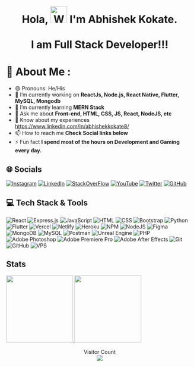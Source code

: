 <h1 align="center"> Hola, <img src="https://raw.githubusercontent.com/nixin72/nixin72/master/wave.gif" 
         alt="Waving hand animated gif"
         height="45"
         width="45" /> I'm Abhishek Kokate. <br><br> I am Full Stack Developer!!!</h1>

<!--
**abhishekkokate/abhishekkokate** is a ✨ _special_ ✨ repository because its `README.md` (this file) appears on your GitHub profile.

Here are some ideas to get you started:-->

# 💫 About Me :

- 😄 Pronouns: He/His
- 🔭 I’m currently working on **ReactJs, Node.js, React Native, Flutter, MySQL, Mongodb**
- 🌱 I’m currently learning **MERN Stack**
- 💬 Ask me about **Front-end, HTML, CSS, JS, React, NodeJS, etc**
- 📄 Know about my experiences https://www.linkedin.com/in/abhishekkokate8/
- 📫 How to reach me **Check Social links below**
- ⚡ Fun fact **I spend most of the hours on Development and Gaming every day.**

<!-- - 👯 I’m looking to collaborate on open source projects, to collaborate on [Youtube](https://youtube.com/channel/UCa_5oZ0FerWsOU-ZuNc-nyg).
- 🤔 I’m looking for help with MERN Stack. -->

## 🌐 Socials

[![Instagram](https://img.shields.io/badge/Instagram-E4405F?style=for-the-badge&logo=instagram&logoColor=white)](https://www.instagram.com/i_m_a_b_h_i_8/) [![LinkedIn](https://img.shields.io/badge/LinkedIn-0077B5?style=for-the-badge&logo=server&logoColor=white)](https://www.linkedin.com/in/abhishekkokate8/) [![StackOverFlow](https://img.shields.io/stackexchange/stackoverflow/r/17349359?color=F58025&label=StackOverFlow&logo=stackoverflow&logoColor=F58025&style=for-the-badge)](https://stackoverflow.com/users/17349359/darkforest) <!-- [![Medium](https://img.shields.io/badge/Medium-12100E?style=for-the-badge&logo=medium&logoColor=white)](https://medium.com/@imthepk) [![Reddit](https://img.shields.io/badge/Reddit-FF4500?style=for-the-badge&logo=reddit&logoColor=white)](https://reddit.com/user/imthepk) --> [![YouTube](https://img.shields.io/youtube/channel/subscribers/UC7i_40lEUMDVq2GFmlU6kwQ?color=red&label=Youtube&logo=youtube&logoColor=white&style=for-the-badge)](https://www.youtube.com/channel/UC7i_40lEUMDVq2GFmlU6kwQ) [![Twitter](https://img.shields.io/twitter/follow/abhishek_kokate?logo=Twitter&style=for-the-badge)](https://twitter.com/I_m_Abhi_8) [![GitHub](https://img.shields.io/github/followers/abhishekkokate?color=181717&label=Github&logo=Github&style=for-the-badge)](https://github.com/abhishekkokate) 

<!-- ## Trophies


<p align="left"> <a href="https://github.com/ryo-ma/github-profile-trophy"><img src="https://github-profile-trophy.vercel.app/?username=abhishekkokate" alt="abhishekkokate" /></a> </p> -->

## 💻 Tech Stack & Tools

![React](https://img.shields.io/badge/react-%2320232a.svg?style=for-the-badge&logo=react&logoColor=%2361DAFB) ![Express.js](https://img.shields.io/badge/express.js-%23404d59.svg?style=for-the-badge&logo=express&logoColor=%2361DAFB) ![JavaScript](https://img.shields.io/badge/javascript-%23323330.svg?style=for-the-badge&logo=javascript&logoColor=%23F7DF1E) ![HTML](https://img.shields.io/badge/HTML-E34F26?style=for-the-badge&logo=html5&logoColor=fff) ![CSS](https://img.shields.io/badge/CSS-1572B6?style=for-the-badge&logo=CSS3&logoColor=fff) ![Bootstrap](https://img.shields.io/badge/BootStrap-7952B3?style=for-the-badge&logo=bootstrap&logoColor=fff) ![Python](https://img.shields.io/badge/python-3670A0?style=for-the-badge&logo=python&logoColor=ffdd54)  <!-- ![Firebase](https://img.shields.io/badge/firebase-%23039BE5.svg?style=for-the-badge&logo=firebase) --> ![Flutter](https://img.shields.io/badge/Flutter-%2302569B.svg?style=for-the-badge&logo=Flutter&logoColor=white) ![Vercel](https://img.shields.io/badge/vercel-%23000000.svg?style=for-the-badge&logo=vercel&logoColor=white) ![Netlify](https://img.shields.io/badge/netlify-%23000000.svg?style=for-the-badge&logo=netlify&logoColor=#00C7B7) ![Heroku](https://img.shields.io/badge/heroku-%23430098.svg?style=for-the-badge&logo=heroku&logoColor=white) <!-- ![Django](https://img.shields.io/badge/django-%23092E20.svg?style=for-the-badge&logo=django&logoColor=white) ![DjangoREST](https://img.shields.io/badge/DJANGO-REST-ff1709?style=for-the-badge&logo=django&logoColor=white&color=ff1709&labelColor=gray)  --> ![NPM](https://img.shields.io/badge/NPM-%23000000.svg?style=for-the-badge&logo=npm&logoColor=white) ![NodeJS](https://img.shields.io/badge/node.js-6DA55F?style=for-the-badge&logo=node.js&logoColor=white) ![Figma](https://img.shields.io/badge/figma-%23F24E1E.svg?style=for-the-badge&logo=figma&logoColor=white) <!-- ![Gradle](https://img.shields.io/badge/Gradle-02303A.svg?style=for-the-badge&logo=Gradle&logoColor=white) ![Notion](https://img.shields.io/badge/Notion-%23000000.svg?style=for-the-badge&logo=notion&logoColor=white) ![Redux](https://img.shields.io/badge/redux-%23593d88.svg?style=for-the-badge&logo=redux&logoColor=white) ![Gatsby](https://img.shields.io/badge/Gatsby-%23663399.svg?style=for-the-badge&logo=gatsby&logoColor=white)  --> ![MongoDB](https://img.shields.io/badge/MongoDB-%234ea94b.svg?style=for-the-badge&logo=mongodb&logoColor=white) ![MySQL](https://img.shields.io/badge/mysql-%2300f.svg?style=for-the-badge&logo=mysql&logoColor=white) ![Postman](https://img.shields.io/badge/Postman-FF6C37?style=for-the-badge&logo=postman&logoColor=white) ![Unreal Engine](https://img.shields.io/badge/UnrealEngine4-3670A0?style=for-the-badge&logo=unrealengine&logoColor=ffdd54) ![PHP](https://img.shields.io/badge/PHP-777BB4?style=for-the-badge&logo=php&logoColor=fff)![Adobe Photoshop](https://img.shields.io/badge/Adobe-Photoshop-31A8FF?style=for-the-badge&logo=adobephotoshop&logoColor=31A8FF) ![Adobe Premiere Pro](https://img.shields.io/badge/Adobe-PremierePro-9999FF?style=for-the-badge&logo=adobepremierepro&logoColor=9999FF) ![Adobe After Effects](https://img.shields.io/badge/Adobe-AfterEffects-9999FF?style=for-the-badge&logo=adobeaftereffects&logoColor=9999FF) ![Git](https://img.shields.io/badge/Git-F05032?style=for-the-badge&logo=git&logoColor=fff) ![GitHub](https://img.shields.io/badge/GitHub-181717?style=for-the-badge&logo=github&logoColor=fff) ![VPS](https://img.shields.io/badge/VPS-FCC624?style=for-the-badge&logo=linux&logoColor=000)

## Stats

<p>
<!-- <a href="https://github.com/abhishekkokate">
 <img align="center" src="https://github-readme-stats.vercel.app/api?username=abhishekkokate&&show_icons=true&title_color=ffffff&icon_color=bb2acf&text_color=daf7dc&bg_color=151515"/>
</a>
<a href="https://github.com/abhishekkokate">
  <img align="center" src="https://github-readme-stats.vercel.app/api/top-langs/?username=abhishekkokate&theme=dark&hide_langs_below=1" />
</a> -->
<a href="https://github.com/abhishekkokate">
  <img height="180em" src="https://github-readme-stats.vercel.app/api?username=abhishekkokate&theme=buefy&show_icons=true" />
  <img height="180em" src="https://github-readme-stats.vercel.app/api/top-langs/?username=abhishekkokate&theme=buefy&layout=compact" />
</a>
</p>

<p align="center"> 
  Visitor Count<br>
  <img src="https://profile-counter.glitch.me/abhishekkokate/count.svg" />
</p>

<!--
<h1 align="center">Hi 👋, I'm Premraj Zambre</h1>
<h3 align="center">A passionate Software Developer from India</h3>

<p align="left"> <img src="https://komarev.com/ghpvc/?username=a&label=Profile%20views&color=0e75b6&style=flat" alt="a" /> </p>

<p align="left"> <a href="https://github.com/ryo-ma/github-profile-trophy"><img src="https://github-profile-trophy.vercel.app/?username=a" alt="a" /></a> </p>

<p align="left"> <a href="https://twitter.com/a" target="blank"><img src="https://img.shields.io/twitter/follow/a?logo=twitter&style=for-the-badge" alt="a" /></a> </p>

- 🔭 I’m currently working on [a](a)

- 🌱 I’m currently learning **a**

- 👯 I’m looking to collaborate on [a](a)

- 🤝 I’m looking for help with [a](a)

- 👨‍💻 All of my projects are available at [a](a)

- 📝 I regularly write articles on [a](a)

- 💬 Ask me about **a**

- 📫 How to reach me **a**

- 📄 Know about my experiences [a](a)

- ⚡ Fun fact **a**

<h3 align="left">Connect with me:</h3>
<p align="left">
<a href="https://dev.to/a" target="blank"><img align="center" src="https://raw.githubusercontent.com/rahuldkjain/github-profile-readme-generator/master/src/images/icons/Social/devto.svg" alt="a" height="30" width="40" /></a>
<a href="https://twitter.com/a" target="blank"><img align="center" src="https://raw.githubusercontent.com/rahuldkjain/github-profile-readme-generator/master/src/images/icons/Social/twitter.svg" alt="a" height="30" width="40" /></a>
<a href="https://linkedin.com/in/a" target="blank"><img align="center" src="https://raw.githubusercontent.com/rahuldkjain/github-profile-readme-generator/master/src/images/icons/Social/linked-in-alt.svg" alt="a" height="30" width="40" /></a>
<a href="https://codesandbox.com/a" target="blank"><img align="center" src="https://raw.githubusercontent.com/rahuldkjain/github-profile-readme-generator/master/src/images/icons/Social/codesandbox.svg" alt="a" height="30" width="40" /></a>
<a href="https://kaggle.com/a" target="blank"><img align="center" src="https://raw.githubusercontent.com/rahuldkjain/github-profile-readme-generator/master/src/images/icons/Social/kaggle.svg" alt="a" height="30" width="40" /></a>
<a href="https://fb.com/a" target="blank"><img align="center" src="https://raw.githubusercontent.com/rahuldkjain/github-profile-readme-generator/master/src/images/icons/Social/facebook.svg" alt="a" height="30" width="40" /></a>
<a href="https://instagram.com/a" target="blank"><img align="center" src="https://raw.githubusercontent.com/rahuldkjain/github-profile-readme-generator/master/src/images/icons/Social/instagram.svg" alt="a" height="30" width="40" /></a>
<a href="https://medium.com/a" target="blank"><img align="center" src="https://raw.githubusercontent.com/rahuldkjain/github-profile-readme-generator/master/src/images/icons/Social/medium.svg" alt="a" height="30" width="40" /></a>
<a href="https://www.youtube.com/c/a" target="blank"><img align="center" src="https://raw.githubusercontent.com/rahuldkjain/github-profile-readme-generator/master/src/images/icons/Social/youtube.svg" alt="a" height="30" width="40" /></a>
<a href="https://www.codechef.com/users/a" target="blank"><img align="center" src="https://cdn.jsdelivr.net/npm/simple-icons@3.1.0/icons/codechef.svg" alt="a" height="30" width="40" /></a>
<a href="https://www.hackerrank.com/a" target="blank"><img align="center" src="https://raw.githubusercontent.com/rahuldkjain/github-profile-readme-generator/master/src/images/icons/Social/hackerrank.svg" alt="a" height="30" width="40" /></a>
<a href="https://www.leetcode.com/a" target="blank"><img align="center" src="https://raw.githubusercontent.com/rahuldkjain/github-profile-readme-generator/master/src/images/icons/Social/leet-code.svg" alt="a" height="30" width="40" /></a>
<a href="https://www.hackerearth.com/a" target="blank"><img align="center" src="https://raw.githubusercontent.com/rahuldkjain/github-profile-readme-generator/master/src/images/icons/Social/hackerearth.svg" alt="a" height="30" width="40" /></a>
<a href="https://auth.geeksforgeeks.org/user/a" target="blank"><img align="center" src="https://raw.githubusercontent.com/rahuldkjain/github-profile-readme-generator/master/src/images/icons/Social/geeks-for-geeks.svg" alt="a" height="30" width="40" /></a>
<a href="https://discord.gg/a" target="blank"><img align="center" src="https://raw.githubusercontent.com/rahuldkjain/github-profile-readme-generator/master/src/images/icons/Social/discord.svg" alt="a" height="30" width="40" /></a>
</p>

<h3 align="left">Languages and Tools:</h3>
<p align="left"> <a href="https://developer.android.com" target="_blank" rel="noreferrer"> <img src="https://raw.githubusercontent.com/devicons/devicon/master/icons/android/android-original-wordmark.svg" alt="android" width="40" height="40"/> </a> <a href="https://www.gnu.org/software/bash/" target="_blank" rel="noreferrer"> <img src="https://www.vectorlogo.zone/logos/gnu_bash/gnu_bash-icon.svg" alt="bash" width="40" height="40"/> </a> <a href="https://getbootstrap.com" target="_blank" rel="noreferrer"> <img src="https://raw.githubusercontent.com/devicons/devicon/master/icons/bootstrap/bootstrap-plain-wordmark.svg" alt="bootstrap" width="40" height="40"/> </a> <a href="https://www.cprogramming.com/" target="_blank" rel="noreferrer"> <img src="https://raw.githubusercontent.com/devicons/devicon/master/icons/c/c-original.svg" alt="c" width="40" height="40"/> </a> <a href="https://www.chartjs.org" target="_blank" rel="noreferrer"> <img src="https://www.chartjs.org/media/logo-title.svg" alt="chartjs" width="40" height="40"/> </a> <a href="https://www.w3schools.com/cpp/" target="_blank" rel="noreferrer"> <img src="https://raw.githubusercontent.com/devicons/devicon/master/icons/cplusplus/cplusplus-original.svg" alt="cplusplus" width="40" height="40"/> </a> <a href="https://www.w3schools.com/css/" target="_blank" rel="noreferrer"> <img src="https://raw.githubusercontent.com/devicons/devicon/master/icons/css3/css3-original-wordmark.svg" alt="css3" width="40" height="40"/> </a> <a href="https://dart.dev" target="_blank" rel="noreferrer"> <img src="https://www.vectorlogo.zone/logos/dartlang/dartlang-icon.svg" alt="dart" width="40" height="40"/> </a> <a href="https://www.djangoproject.com/" target="_blank" rel="noreferrer"> <img src="https://cdn.worldvectorlogo.com/logos/django.svg" alt="django" width="40" height="40"/> </a> <a href="https://expressjs.com" target="_blank" rel="noreferrer"> <img src="https://raw.githubusercontent.com/devicons/devicon/master/icons/express/express-original-wordmark.svg" alt="express" width="40" height="40"/> </a> <a href="https://firebase.google.com/" target="_blank" rel="noreferrer"> <img src="https://www.vectorlogo.zone/logos/firebase/firebase-icon.svg" alt="firebase" width="40" height="40"/> </a> <a href="https://flutter.dev" target="_blank" rel="noreferrer"> <img src="https://www.vectorlogo.zone/logos/flutterio/flutterio-icon.svg" alt="flutter" width="40" height="40"/> </a> <a href="https://www.gatsbyjs.com/" target="_blank" rel="noreferrer"> <img src="https://www.vectorlogo.zone/logos/gatsbyjs/gatsbyjs-icon.svg" alt="gatsby" width="40" height="40"/> </a> <a href="https://git-scm.com/" target="_blank" rel="noreferrer"> <img src="https://www.vectorlogo.zone/logos/git-scm/git-scm-icon.svg" alt="git" width="40" height="40"/> </a> <a href="https://heroku.com" target="_blank" rel="noreferrer"> <img src="https://www.vectorlogo.zone/logos/heroku/heroku-icon.svg" alt="heroku" width="40" height="40"/> </a> <a href="https://hive.apache.org/" target="_blank" rel="noreferrer"> <img src="https://www.vectorlogo.zone/logos/apache_hive/apache_hive-icon.svg" alt="hive" width="40" height="40"/> </a> <a href="https://www.w3.org/html/" target="_blank" rel="noreferrer"> <img src="https://raw.githubusercontent.com/devicons/devicon/master/icons/html5/html5-original-wordmark.svg" alt="html5" width="40" height="40"/> </a> <a href="https://www.java.com" target="_blank" rel="noreferrer"> <img src="https://raw.githubusercontent.com/devicons/devicon/master/icons/java/java-original.svg" alt="java" width="40" height="40"/> </a> <a href="https://developer.mozilla.org/en-US/docs/Web/JavaScript" target="_blank" rel="noreferrer"> <img src="https://raw.githubusercontent.com/devicons/devicon/master/icons/javascript/javascript-original.svg" alt="javascript" width="40" height="40"/> </a> <a href="https://www.linux.org/" target="_blank" rel="noreferrer"> <img src="https://raw.githubusercontent.com/devicons/devicon/master/icons/linux/linux-original.svg" alt="linux" width="40" height="40"/> </a> <a href="https://mariadb.org/" target="_blank" rel="noreferrer"> <img src="https://www.vectorlogo.zone/logos/mariadb/mariadb-icon.svg" alt="mariadb" width="40" height="40"/> </a> <a href="https://www.mongodb.com/" target="_blank" rel="noreferrer"> <img src="https://raw.githubusercontent.com/devicons/devicon/master/icons/mongodb/mongodb-original-wordmark.svg" alt="mongodb" width="40" height="40"/> </a> <a href="https://www.microsoft.com/en-us/sql-server" target="_blank" rel="noreferrer"> <img src="https://www.svgrepo.com/show/303229/microsoft-sql-server-logo.svg" alt="mssql" width="40" height="40"/> </a> <a href="https://www.mysql.com/" target="_blank" rel="noreferrer"> <img src="https://raw.githubusercontent.com/devicons/devicon/master/icons/mysql/mysql-original-wordmark.svg" alt="mysql" width="40" height="40"/> </a> <a href="https://nodejs.org" target="_blank" rel="noreferrer"> <img src="https://raw.githubusercontent.com/devicons/devicon/master/icons/nodejs/nodejs-original-wordmark.svg" alt="nodejs" width="40" height="40"/> </a> <a href="https://pandas.pydata.org/" target="_blank" rel="noreferrer"> <img src="https://raw.githubusercontent.com/devicons/devicon/2ae2a900d2f041da66e950e4d48052658d850630/icons/pandas/pandas-original.svg" alt="pandas" width="40" height="40"/> </a> <a href="https://www.photoshop.com/en" target="_blank" rel="noreferrer"> <img src="https://raw.githubusercontent.com/devicons/devicon/master/icons/photoshop/photoshop-line.svg" alt="photoshop" width="40" height="40"/> </a> <a href="https://www.postgresql.org" target="_blank" rel="noreferrer"> <img src="https://raw.githubusercontent.com/devicons/devicon/master/icons/postgresql/postgresql-original-wordmark.svg" alt="postgresql" width="40" height="40"/> </a> <a href="https://postman.com" target="_blank" rel="noreferrer"> <img src="https://www.vectorlogo.zone/logos/getpostman/getpostman-icon.svg" alt="postman" width="40" height="40"/> </a> <a href="https://www.python.org" target="_blank" rel="noreferrer"> <img src="https://raw.githubusercontent.com/devicons/devicon/master/icons/python/python-original.svg" alt="python" width="40" height="40"/> </a> <a href="https://reactjs.org/" target="_blank" rel="noreferrer"> <img src="https://raw.githubusercontent.com/devicons/devicon/master/icons/react/react-original-wordmark.svg" alt="react" width="40" height="40"/> </a> <a href="https://redux.js.org" target="_blank" rel="noreferrer"> <img src="https://raw.githubusercontent.com/devicons/devicon/master/icons/redux/redux-original.svg" alt="redux" width="40" height="40"/> </a> <a href="https://sass-lang.com" target="_blank" rel="noreferrer"> <img src="https://raw.githubusercontent.com/devicons/devicon/master/icons/sass/sass-original.svg" alt="sass" width="40" height="40"/> </a> <a href="https://scikit-learn.org/" target="_blank" rel="noreferrer"> <img src="https://upload.wikimedia.org/wikipedia/commons/0/05/Scikit_learn_logo_small.svg" alt="scikit_learn" width="40" height="40"/> </a> <a href="https://spring.io/" target="_blank" rel="noreferrer"> <img src="https://www.vectorlogo.zone/logos/springio/springio-icon.svg" alt="spring" width="40" height="40"/> </a> <a href="https://www.sqlite.org/" target="_blank" rel="noreferrer"> <img src="https://www.vectorlogo.zone/logos/sqlite/sqlite-icon.svg" alt="sqlite" width="40" height="40"/> </a> </p>

<p><img align="left" src="https://github-readme-stats.vercel.app/api/top-langs?username=a&show_icons=true&locale=en&layout=compact" alt="a" /></p>

<p>&nbsp;<img align="center" src="https://github-readme-stats.vercel.app/api?username=a&show_icons=true&locale=en" alt="a" /></p>

<p><img align="center" src="https://github-readme-streak-stats.herokuapp.com/?user=a&" alt="a" /></p>
-->
